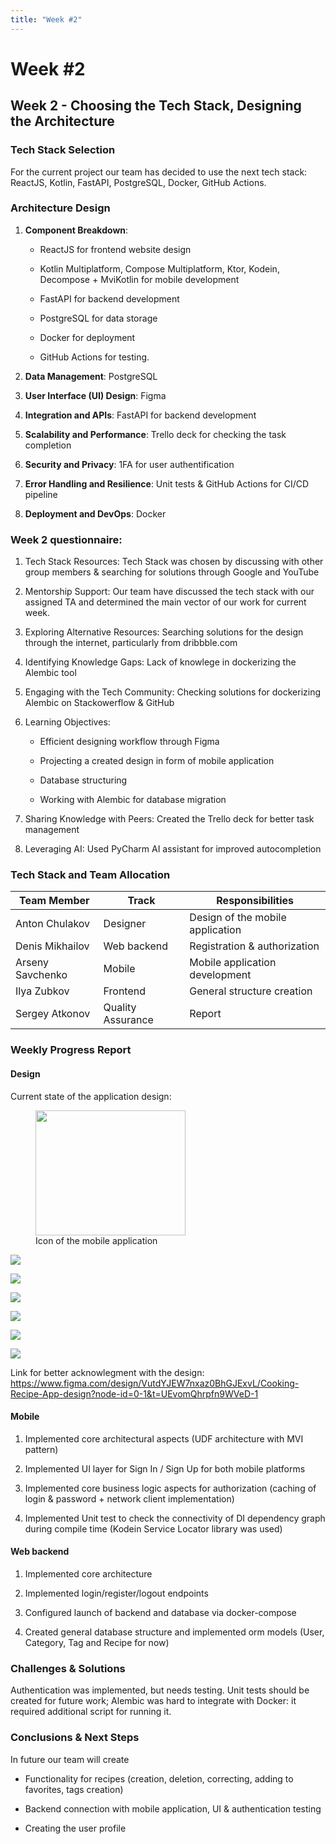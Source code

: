 ```yaml
---
title: "Week #2"
---
```


# **Week #2**

## **Week 2 - Choosing the Tech Stack, Designing the Architecture**

### **Tech Stack Selection**

For the current project our team has decided to use the next tech stack: ReactJS, Kotlin, FastAPI, PostgreSQL, Docker, GitHub Actions.

### **Architecture Design**

1. **Component Breakdown**: 
    
    * ReactJS for frontend website design

    * Kotlin Multiplatform, Compose Multiplatform, Ktor, Kodein, Decompose + MviKotlin for mobile development
    
    * FastAPI for backend development
    
    * PostgreSQL for data storage
    
    * Docker for deployment
    
    * GitHub Actions for testing. 

2. **Data Management**: PostgreSQL

3. **User Interface (UI) Design**: Figma

4. **Integration and APIs**: FastAPI for backend development

5. **Scalability and Performance**: Trello deck for checking the task completion

6. **Security and Privacy**: 1FA for user authentification

7. **Error Handling and Resilience**: Unit tests \& GitHub Actions for CI/CD pipeline

8. **Deployment and DevOps**: Docker

### **Week 2 questionnaire:**

1) Tech Stack Resources: Tech Stack was chosen by discussing with other group members \& searching for solutions through Google and YouTube

2) Mentorship Support: Our team have discussed the tech stack with our assigned TA and determined the main vector of our work for current week.

3) Exploring Alternative Resources: Searching solutions for the design through the internet, particularly from dribbble.com

4) Identifying Knowledge Gaps: Lack of knowlege in dockerizing the Alembic tool

5) Engaging with the Tech Community: Checking solutions for dockerizing Alembic on Stackowerflow \& GitHub

6) Learning Objectives: 
    * Efficient designing workflow through Figma

    * Projecting a created design in form of mobile application

    * Database structuring

    * Working with Alembic for database migration

7) Sharing Knowledge with Peers: Created the Trello deck for better task management

8) Leveraging AI: Used PyCharm AI assistant for improved autocompletion

### **Tech Stack and Team Allocation**

| Team Member       | Track             | Responsibilities                |
|-------------------|-------------------|---------------------------------|
| Anton Chulakov    | Designer          | Design of the mobile application|
| Denis Mikhailov   | Web backend       | Registration \& authorization   |
| Arseny Savchenko  | Mobile            | Mobile application development  |
| Ilya Zubkov       | Frontend          | General structure creation      |
| Sergey Atkonov    | Quality Assurance | Report                          |


### **Weekly Progress Report**

#### **Design**

Current state of the application design:

<figure>
    <img src="/2024/CookingCorner/icon.jpg"
         width="240" height="200">
    <figcaption>Icon of the mobile application</figcaption>
</figure>


![](/2024/CookingCorner/splash_screen.jpg)

![](/2024/CookingCorner/main_screen.jpg)

![](/2024/CookingCorner/Sign_up.jpg)

![](/2024/CookingCorner/sign_in_form.jpg)

![](/2024/CookingCorner/mobile_sign_up.jpg)

![](/2024/CookingCorner/mobile_sign_in.jpg)

Link for better acknowlegment with the design: https://www.figma.com/design/VutdYJEW7nxaz0BhGJExvL/Cooking-Recipe-App-design?node-id=0-1&t=UEvomQhrpfn9WVeD-1

#### **Mobile**

1. Implemented core architectural aspects (UDF architecture with MVI pattern)

2. Implemented UI layer for Sign In / Sign Up for both mobile platforms

3. Implemented core business logic aspects for authorization (caching of login & password + network client implementation)

4. Implemented Unit test to check the connectivity of DI dependency graph during compile time (Kodein Service Locator library was used)


#### **Web backend**

1. Implemented core architecture

2. Implemented login/register/logout endpoints

3. Configured launch of backend and database via docker-compose

4. Created general database structure and implemented orm models (User, Category, Tag and Recipe for now)


### **Challenges & Solutions**

Authentication was implemented, but needs testing. Unit tests should be created for future work; Alembic was hard to integrate with Docker: it required additional script for running it.

### **Conclusions & Next Steps**

In future our team will create 

* Functionality for recipes (creation, deletion, correcting, adding to favorites, tags creation)

* Backend connection with mobile application, UI \& authentication testing

* Creating the user profile

